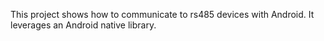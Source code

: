 This project shows how to communicate to rs485 devices with Android. It leverages an Android native library.


